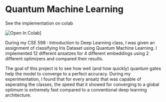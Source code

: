 # Quantum Machine Learning

See the implementation on colab

![Open In Colab]([https://colab.research.google.com/assets/colab-badge.svg](https://colab.research.google.com/drive/192o9HMJ0nF_6PyimONmFs6iMe-18CCRT?usp=sharing))]

During my CSE 598 : Introduction to Deep Learning class, I was given an assignment of classifying Iris Dataset using Quantum Machine Learning. I implemented 12 different ansatzes for 4 different embeddings using 2 different optimizers and compared their results.

The goal of this project is to see how well (and how quickly) quantum gates help the model to converge to a perfect accuracy. During my experimentation, I found that for every ansatz that was capable of seperating the classes, the speed that it showed for converging to a global optimum is extremely fast compared to a conventional deep learning architecture.
